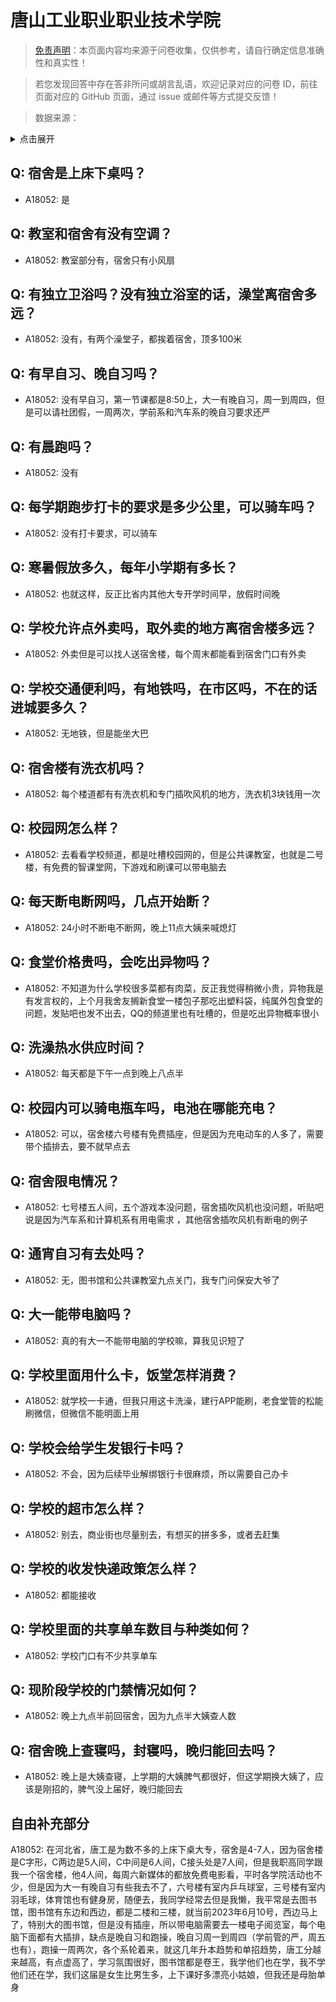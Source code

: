 # 唐山工业职业职业技术学院

> [免责声明](https://colleges.chat/#_3)：本页面内容均来源于问卷收集，仅供参考，请自行确定信息准确性和真实性！

> 若您发现回答中存在答非所问或胡言乱语，欢迎记录对应的问卷 ID，前往页面对应的 GitHub 页面，通过 issue 或邮件等方式提交反馈！

> 数据来源：

<details><summary>点击展开</summary>
<ul>
<li>A18052: 匿名 (2023 年 06 月)</li>
</ul>
</details>

## Q: 宿舍是上床下桌吗？

- A18052: 是

## Q: 教室和宿舍有没有空调？

- A18052: 教室部分有，宿舍只有小风扇

## Q: 有独立卫浴吗？没有独立浴室的话，澡堂离宿舍多远？

- A18052: 没有，有两个澡堂子，都挨着宿舍，顶多100米

## Q: 有早自习、晚自习吗？

- A18052: 没有早自习，第一节课都是8:50上，大一有晚自习，周一到周四，但是可以请社团假，一周两次，学前系和汽车系的晚自习要求还严

## Q: 有晨跑吗？

- A18052: 没有

## Q: 每学期跑步打卡的要求是多少公里，可以骑车吗？

- A18052: 没有打卡要求，可以骑车

## Q: 寒暑假放多久，每年小学期有多长？

- A18052: 也就这样，反正比省内其他大专开学时间早，放假时间晚

## Q: 学校允许点外卖吗，取外卖的地方离宿舍楼多远？

- A18052: 外卖但是可以找人送宿舍楼，每个周末都能看到宿舍门口有外卖

## Q: 学校交通便利吗，有地铁吗，在市区吗，不在的话进城要多久？

- A18052: 无地铁，但是能坐大巴

## Q: 宿舍楼有洗衣机吗？

- A18052: 每个楼道都有有洗衣机和专门插吹风机的地方，洗衣机3块钱用一次

## Q: 校园网怎么样？

- A18052: 去看看学校频道，都是吐槽校园网的，但是公共课教室，也就是二号楼，有免费的智课堂网，下游戏和刷课可以带电脑去

## Q: 每天断电断网吗，几点开始断？

- A18052: 24小时不断电不断网，晚上11点大姨来喊熄灯

## Q: 食堂价格贵吗，会吃出异物吗？

- A18052: 不知道为什么学校很多菜都有肉菜，反正我觉得稍微小贵，异物我是有发言权的，上个月我舍友搁新食堂一楼包子那吃出塑料袋，纯属外包食堂的问题，发贴吧也发不出去，QQ的频道里也有吐槽的，但是吃出异物概率很小

## Q: 洗澡热水供应时间？

- A18052: 每天都是下午一点到晚上八点半

## Q: 校园内可以骑电瓶车吗，电池在哪能充电？

- A18052: 可以，宿舍楼六号楼有免费插座，但是因为充电动车的人多了，需要带个插排去，要不就早点去

## Q: 宿舍限电情况？

- A18052: 七号楼五人间，五个游戏本没问题，宿舍插吹风机也没问题，听贴吧说是因为汽车系和计算机系有用电需求 ，其他宿舍插吹风机有断电的例子

## Q: 通宵自习有去处吗？

- A18052: 无，图书馆和公共课教室九点关门，我专门问保安大爷了

## Q: 大一能带电脑吗？

- A18052: 真的有大一不能带电脑的学校嘛，算我见识短了

## Q: 学校里面用什么卡，饭堂怎样消费？

- A18052: 就学校一卡通，但我只用这卡洗澡，建行APP能刷，老食堂管的松能刷微信，但微信不能明面上用

## Q: 学校会给学生发银行卡吗？

- A18052: 不会，因为后续毕业解绑银行卡很麻烦，所以需要自己办卡

## Q: 学校的超市怎么样？

- A18052: 别去，商业街也尽量别去，有想买的拼多多，或者去赶集

## Q: 学校的收发快递政策怎么样？

- A18052: 都能接收

## Q: 学校里面的共享单车数目与种类如何？

- A18052: 学校门口有不少共享单车

## Q: 现阶段学校的门禁情况如何？

- A18052: 晚上九点半前回宿舍，因为九点半大姨查人数

## Q: 宿舍晚上查寝吗，封寝吗，晚归能回去吗？

- A18052: 晚上是大姨查寝，上学期的大姨脾气都很好，但这学期换大姨了，应该是刚招的，脾气没上届好，晚归能回去

## 自由补充部分

A18052: 在河北省，唐工是为数不多的上床下桌大专，宿舍是4-7人，因为宿舍楼是C字形，C两边是5人间，C中间是6人间，C接头处是7人间，但是我职高同学跟我一个宿舍楼，他4人间，每周六新媒体的都放免费电影看，平时各学院活动也不少，但是因为大一有晚自习有些我去不了，六号楼有室内乒乓球室，三号楼有室内羽毛球，体育馆也有健身房，随便去，我同学经常去但是我懒，我平常是去图书馆，图书馆有东边和西边，都是二楼和三楼，就当前2023年6月10号，西边马上了，特别大的图书馆，但是没有插座，所以带电脑需要去一楼电子阅览室，每个电脑下面都有大插排，缺点是晚自习和跑操，晚自习周一到周四（学前管的严，周五也有），跑操一周两次，各个系轮着来，就这几年升本趋势和单招趋势，唐工分越来越高，有点虚高了，学习氛围很好，图书馆都是卷王，我学他们也在学，我不学他们还在学，我们这届是女生比男生多，上下课好多漂亮小姑娘，但我还是母胎单身